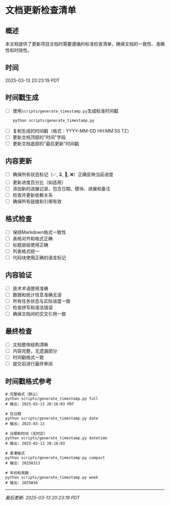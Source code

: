 # 文档更新检查清单

## 概述
本文档提供了更新项目文档时需要遵循的标准检查清单，确保文档的一致性、准确性和时效性。

## 时间
2025-03-13 20:23:19 PDT

## 时间戳生成
- [ ] 使用`scripts/generate_timestamp.py`生成标准时间戳
  ```bash
  python scripts/generate_timestamp.py
  ```
- [ ] 复制生成的时间戳（格式：YYYY-MM-DD HH:MM:SS TZ）
- [ ] 更新文档顶部的"时间"字段
- [ ] 更新文档底部的"最后更新"时间戳

## 内容更新
- [ ] 确保所有状态标记（✅, ⏳, 🔄, ❌）正确反映当前进度
- [ ] 更新进度百分比（如适用）
- [ ] 添加新的进展记录，包含日期、模块、进展和备注
- [ ] 检查并更新依赖关系
- [ ] 确保所有链接和引用有效

## 格式检查
- [ ] 保持Markdown格式一致性
- [ ] 表格对齐和格式正确
- [ ] 标题层级使用正确
- [ ] 列表格式统一
- [ ] 代码块使用正确的语言标记

## 内容验证
- [ ] 技术术语使用准确
- [ ] 数据和统计信息准确无误
- [ ] 所有任务状态与实际进度一致
- [ ] 检查拼写和语法错误
- [ ] 确保文档间的交叉引用一致

## 最终检查
- [ ] 文档整体结构清晰
- [ ] 内容完整，无遗漏部分
- [ ] 时间戳格式一致
- [ ] 提交前进行最终审阅

## 时间戳格式参考
```
# 完整格式（默认）
python scripts/generate_timestamp.py full
# 输出: 2025-03-13 20:16:03 PDT

# 仅日期
python scripts/generate_timestamp.py date
# 输出: 2025-03-13

# 日期和时间（无时区）
python scripts/generate_timestamp.py datetime
# 输出: 2025-03-13 20:16:03

# 紧凑格式
python scripts/generate_timestamp.py compact
# 输出: 20250313

# 年份和周数
python scripts/generate_timestamp.py week
# 输出: 2025W10
```

---
*最后更新: 2025-03-13 20:23:19 PDT* 